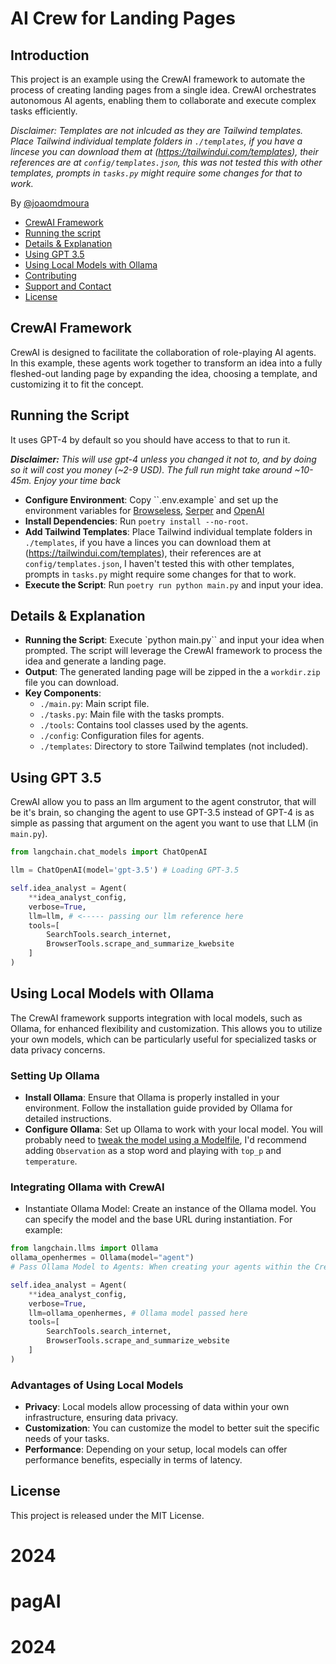 # AI Crew for Landing Pages
## Introduction
This project is an example using the CrewAI framework to automate the process of creating landing pages from a single idea. CrewAI orchestrates autonomous AI agents, enabling them to collaborate and execute complex tasks efficiently.

*Disclaimer: Templates are not inlcuded as they are Tailwind templates. Place Tailwind individual template folders in `./templates`, if you have a lincese you can download them at (https://tailwindui.com/templates), their references are at `config/templates.json`, this was not tested this with other templates, prompts in `tasks.py` might require some changes for that to work.*

By [@joaomdmoura](https://x.com/joaomdmoura)

- [CrewAI Framework](#crewai-framework)
- [Running the script](#running-the-script)
- [Details & Explanation](#details--explanation)
- [Using GPT 3.5](#using-gpt-35)
- [Using Local Models with Ollama](#using-local-models-with-ollama)
- [Contributing](#contributing)
- [Support and Contact](#support-and-contact)
- [License](#license)

## CrewAI Framework
CrewAI is designed to facilitate the collaboration of role-playing AI agents. In this example, these agents work together to transform an idea into a fully fleshed-out landing page by expanding the idea, choosing a template, and customizing it to fit the concept.

## Running the Script
It uses GPT-4 by default so you should have access to that to run it.

***Disclaimer:** This will use gpt-4 unless you changed it 
not to, and by doing so it will cost you money (~2-9 USD).
The full run might take around ~10-45m. Enjoy your time back*


- **Configure Environment**: Copy ``.env.example` and set up the environment variables for [Browseless](https://www.browserless.io/), [Serper](https://serper.dev/) and [OpenAI](https://platform.openai.com/api-keys)
- **Install Dependencies**: Run `poetry install --no-root`.
- **Add Tailwind Templates**: Place Tailwind individual template folders in `./templates`, if you have a linces you can download them at (https://tailwindui.com/templates), their references are at `config/templates.json`, I haven't tested this with other templates, prompts in `tasks.py` might require some changes for that to work.
- **Execute the Script**: Run `poetry run python main.py` and input your idea.

## Details & Explanation
- **Running the Script**: Execute `python main.py`` and input your idea when prompted. The script will leverage the CrewAI framework to process the idea and generate a landing page.
- **Output**: The generated landing page will be zipped in the a `workdir.zip` file you can download.
- **Key Components**:
  - `./main.py`: Main script file.
  - `./tasks.py`: Main file with the tasks prompts.
  - `./tools`: Contains tool classes used by the agents.
  - `./config`: Configuration files for agents.
  - `./templates`: Directory to store Tailwind templates (not included).

## Using GPT 3.5
CrewAI allow you to pass an llm argument to the agent construtor, that will be it's brain, so changing the agent to use GPT-3.5 instead of GPT-4 is as simple as passing that argument on the agent you want to use that LLM (in `main.py`).
```python
from langchain.chat_models import ChatOpenAI

llm = ChatOpenAI(model='gpt-3.5') # Loading GPT-3.5

self.idea_analyst = Agent(
    **idea_analyst_config,
    verbose=True,
    llm=llm, # <----- passing our llm reference here
    tools=[
        SearchTools.search_internet,
        BrowserTools.scrape_and_summarize_kwebsite
    ]
)
```

## Using Local Models with Ollama
The CrewAI framework supports integration with local models, such as Ollama, for enhanced flexibility and customization. This allows you to utilize your own models, which can be particularly useful for specialized tasks or data privacy concerns.

### Setting Up Ollama
- **Install Ollama**: Ensure that Ollama is properly installed in your environment. Follow the installation guide provided by Ollama for detailed instructions.
- **Configure Ollama**: Set up Ollama to work with your local model. You will probably need to [tweak the model using a Modelfile](https://github.com/jmorganca/ollama/blob/main/docs/modelfile.md), I'd recommend adding `Observation` as a stop word and playing with `top_p` and `temperature`.

### Integrating Ollama with CrewAI
- Instantiate Ollama Model: Create an instance of the Ollama model. You can specify the model and the base URL during instantiation. For example:

```python
from langchain.llms import Ollama
ollama_openhermes = Ollama(model="agent")
# Pass Ollama Model to Agents: When creating your agents within the CrewAI framework, you can pass the Ollama model as an argument to the Agent constructor. For instance:

self.idea_analyst = Agent(
    **idea_analyst_config,
    verbose=True,
    llm=ollama_openhermes, # Ollama model passed here
    tools=[
        SearchTools.search_internet,
        BrowserTools.scrape_and_summarize_website
    ]
)
```

### Advantages of Using Local Models
- **Privacy**: Local models allow processing of data within your own infrastructure, ensuring data privacy.
- **Customization**: You can customize the model to better suit the specific needs of your tasks.
- **Performance**: Depending on your setup, local models can offer performance benefits, especially in terms of latency.

## License
This project is released under the MIT License.
# 2024
# pagAI
# 2024
